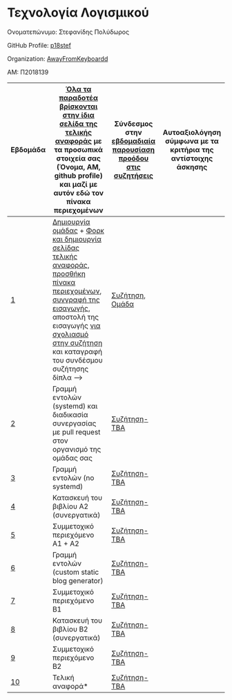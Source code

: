 # Τεχνολογία Λογισμικού

Ονοματεπώνυμο: Στεφανίδης Πολύδωρος

GitHub Profile: [p18stef](https://github.com/p18stef)

Organization: [AwayFromKeyboardd](https://github.com/AwayFromKeyboardd)

ΑΜ: Π2018139

| Εβδομάδα | [Όλα τα παραδοτέα βρίσκονται στην ίδια σελίδα της τελικής αναφοράς](https://epidrome.github.io/teaching/deliverables/) με τα προσωπικά στοιχεία σας (Όνομα, ΑΜ, github profile) και μαζί με αυτόν εδώ τον πίνακα περιεχομένων | Σύνδεσμος στην [εβδομαδιαία παρουσίαση προόδου στις συζητήσεις](https://github.com/courses-ionio/help/discussions/categories/show-and-tell) | Αυτοαξιολόγηση σύμφωνα με τα κριτήρια της αντίστοιχης άσκησης |
| --- | --- | --- | --- |
| [1](https://github.com/PavTsol/sw/tree/2018154/projects/2018154#παραδοτεο-1--εισαγωγή) | [Δημιουργία ομάδας](https://epidrome.github.io/teaching/team/) + [Φορκ και δημιουργία σελίδας τελικής αναφοράς](https://epidrome.github.io/teaching/guide/), [προσθήκη πίνακα περιεχομένων](https://raw.githubusercontent.com/courses-ionio/sw/master/README.md), [συγγραφή της εισαγωγής](https://epidrome.github.io/teaching/intro/), αποστολή της εισαγωγής [για σχολιασμό στην συζήτηση](https://github.com/courses-ionio/sw/discussions/categories/show-and-tell) και καταγραφή του συνδέσμου συζήτησης δίπλα --> | [Συζήτηση](https://github.com/courses-ionio/sw/discussions/1138), [Ομάδα](https://github.com/AwayFromKeyboardd) | |
| [2](https://github.com/PavTsol/sw/tree/2018154/projects/2018154#παραδοτεο-2--γραμμη-εντολών-systemd) | Γραμμή εντολών (systemd) και διαδικασία συνεργασίας με pull request στον οργανισμό της ομάδας σας | [Συζήτηση-TBA]() | |
| [3](https://github.com/PavTsol/sw/tree/2018154/projects/2018154#παραδοτεο-3--γραμμή-εντολών-no-systemd) | Γραμμή εντολών (no systemd) | [Συζήτηση-TBA]() | |
| [4](https://github.com/PavTsol/sw/tree/2018154/projects/2018154#παραδοτεο-4--κατασκευή-του-βιβλίου---α2) | Κατασκευή του βιβλίου Α2 (συνεργατικά) | [Συζήτηση-TBA]() | |
| [5](https://github.com/PavTsol/sw/tree/2018154/projects/2018154#παραδοτεο-5--συμμετοχικό-περιεχόμενο---α1--α2) | Συμμετοχικό περιεχόμενο A1 + A2 | [Συζήτηση-TBA]() | |
| [6](https://github.com/PavTsol/sw/tree/2018154/projects/2018154#παραδοτεο-6--γραμμή-εντολών-custom-static-blog-gen) | Γραμμή εντολών (custom static blog generator) | [Συζήτηση-TBA]() | |
| [7](https://github.com/PavTsol/sw/tree/2018154/projects/2018154#παραδοτεο-7--συμμετοχικό-περιεχόμενο---β1) | Συμμετοχικό περιεχόμενο B1 | [Συζήτηση-TBA]() | |
| [8](https://github.com/PavTsol/sw/tree/2018154/projects/2018154#παραδοτεο-8--κατασκευή-του-βιβλίου---β2) | Κατασκευή του βιβλίου Β2 (συνεργατικά) | [Συζήτηση-TBA]() | |
| [9](https://github.com/PavTsol/sw/tree/2018154/projects/2018154#παραδοτεο-9--συμμετοχικό-περιεχόμενο---β2) | Συμμετοχικό περιεχόμενο B2 | [Συζήτηση-TBA]() | |
| [10](https://github.com/PavTsol/sw/tree/2018154/projects/2018154#παραδοτεο-10--τελική-αναφορά) | Τελική αναφορά* | [Συζήτηση-TBA]() | |
